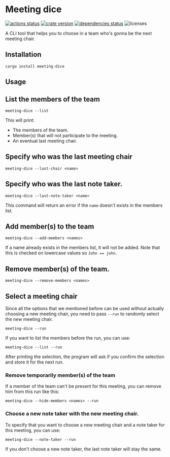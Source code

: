 # Meeting dice

[![actions status][actions-badge]][actions-url]
[![crate version][crates-version-badge]][crates-url]
[![dependencies status][deps-badge]][deps-url]
![licenses][licenses-badge]

[actions-badge]: https://github.com/yozhgoor/meeting-dice/workflows/main/badge.svg
[actions-url]: https://github.com/yozhgoor/meeting-dice/actions
[crates-version-badge]: https://img.shields.io/crates/v/meeting-dice
[crates-url]: https://crates.io/crates/meeting-dice
[deps-badge]: https://deps.rs/crate/meeting-dice/0.1.5/status.svg
[deps-url]: https://deps.rs/crate/meeting-dice
[licenses-badge]: https://img.shields.io/crates/l/meeting-dice

A CLI tool that helps you to choose in a team who's gonna be the next meeting chair.

## Installation

`cargo install meeting-dice`

## Usage

## List the members of the team

```
meeting-dice --list
```

This will print:

* The members of the team.
* Member(s) that will not participate to the meeting.
* An eventual last meeting chair.

## Specify who was the last meeting chair

```
meeting-dice --last-chair <name>
```

## Specify who was the last note taker.

```
meeting-dice --last-note-taker <name>
```

This command will return an error if the `name` doesn't exists in the members list.

## Add member(s) to the team

```
meeting-dice --add-members <names>
```

If a name already exists in the members list, it will not be added.
Note that this is checked on lowercase values so `John == john`.

## Remove member(s) of the team.

```
meeting-dice --remove-members <names>
```

## Select a meeting chair

Since all the options that we mentioned before can be used without actually choosing a new meeting
chair, you need to pass `--run` to randomly select the new meeting chair.

```
meeting-dice --run
```

If you want to list the members before the run, you can use:

```
meeting-dice --list --run
```

After printing the selection, the program will ask if you confirm the selection and store it for the
next run.

### Remove temporarily member(s) of the team

If a member of the team can't be present for this meeting, you can remove him from this run like
this:

```
meeting-dice --hide-members <names> --run
```

### Choose a new note taker with the new meeting chair.

To specify that you want to choose a new meeting chair and a note taker for this meeting, you can
use:

```
meeting-dice --note-taker --run
```

If you don't choose a new note taker, the last note taker will stay the same.

